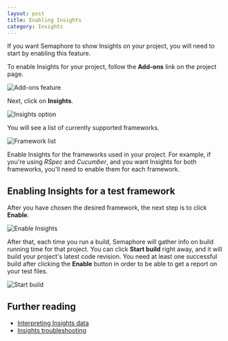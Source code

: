 ```yaml
---
layout: post
title: Enabling Insights
category: Insights
---
```


If you want Semaphore to show Insights on your project, you will need to
start by enabling this feature.

To enable Insights for your project, follow the **Add-ons** link on the project
page.

<img src="/docs/assets/img/insights/project_header.png" alt="Add-ons
feature" class="img-responsive img-bordered">

Next, click on **Insights**.

<img src="/docs/assets/img/insights/insights_option.png" alt="Insights
option" class="img-responsive img-bordered">

You will see a list of currently supported frameworks.

<img src="/docs/assets/img/insights/framework_list.png" alt="Framework
list" class="img-responsive img-bordered">

Enable Insights for the frameworks used in your project. For example, if you're
using _RSpec_ and _Cucumber_, and you want Insights for both frameworks, you'll
need to enable them for each framework.

## Enabling Insights for a test framework
After you have chosen the desired framework, the next step is to click
**Enable**.

<img src="/docs/assets/img/insights/enable_insights.png" alt="Enable
Insights" class="img-responsive img-bordered">

After that, each time you run a build, Semaphore will gather info on build
running time for that project. You can click **Start build** right away, and it
will build your project's latest code revision. You need at least one
successful build after clicking the **Enable** button in order to be able to
get a report on your test files.

<img src="/docs/assets/img/insights/start_build.png" alt="Start
build" class="img-responsive img-bordered">


## Further reading
- [Interpreting Insights data](/docs/insights/interpreting-insights-data.html)
- [Insights troubleshooting](/docs/insights/troubleshooting-insights.html)

